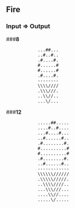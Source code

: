 ## Fire

### Input	=>	Output

###**8**

    			...##...
				..#..#..
				.#....#.
				#......#
				#......#
				.#....#.
				--------
				\\\\////
				.\\\///.
				..\\//..
				...\/...


		
###**12**

    			.....##.....
				....#..#....
				...#....#...
				..#......#..
				.#........#.
				#..........#
				#..........#
				.#........#.
				..#......#..
				------------
				\\\\\\//////
				.\\\\\/////.
				..\\\\////..
				...\\\///...
				....\\//....
				.....\/.....
    